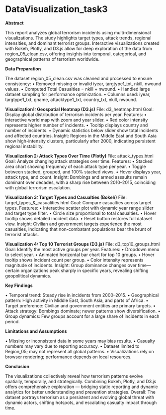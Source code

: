 # DataVisualization_task3

**Abstract**

This report analyzes global terrorism incidents using multi-dimensional visualizations. The study highlights target types, attack trends, regional intensities, and dominant terrorist groups. Interactive visualizations created with Bokeh, Plotly, and D3.js allow for deep exploration of the data from region_05_clean.csv, offering insights into temporal, categorical, and geographical patterns of terrorism worldwide.

**Data Preparation**

The dataset region_05_clean.csv was cleaned and processed to ensure consistency:
•	Removed missing or invalid iyear, targtype1_txt, nkill, nwound values.
•	Computed Total Casualties = nkill + nwound.
•	Handled large dataset sampling for performance optimization.
•	Columns used: iyear, targtype1_txt, gname, attacktype1_txt, country_txt, nkill, nwound.

**Visualization1:  Geospatial Heatmap (D3.js)**
File: d3_heatmap.html
Goal: Display global distribution of terrorism incidents per year.
Features:
•	Interactive world map with zoom and year slider.
•	Red color intensity represents higher number of incidents.
•	Tooltip displays country and number of incidents.
•	Dynamic statistics below slider show total incidents and affected countries.
Insight:
Regions in the Middle East and South Asia show high-intensity clusters, particularly after 2000, indicating persistent regional instability.


**Visualization 2: Attack Types Over Time (Plotly)**
File: attack_types.html
Goal: Analyze changing attack strategies over time.
Features:
•	Stacked area chart showing frequency of each attack type per year.
•	Toggle between stacked, grouped, and 100% stacked views.
•	Hover displays year, attack type, and count.
Insight:
Bombings and armed assaults remain dominant over decades, with a sharp rise between 2010–2015, coinciding with global terrorism escalation.


**Visualization 3: Target Types and Casualties (Bokeh)**
File: target_types_&_casualities.html
Goal: Compare casualties across target types.
Features:
•	Interactive scatter plot with dynamic year range slider and target type filter.
•	Circle size proportional to total casualties.
•	Hover tooltip shows detailed incident data.
•	Reset button restores full dataset view.
Insight:
Civilian and government targets experience the most casualties, indicating that non-combatant populations bear the brunt of terrorist attacks.


**Visualization 4: Top 10 Terrorist Groups (D3.js)**
File: d3_top10_groups.html
Goal: Identify the most active groups per year.
Features:
•	Dropdown menu to select year.
•	Animated horizontal bar chart for top 10 groups.
•	Hover tooltip shows incident count per group.
•	Color intensity represents magnitude of incidents.
Insight:
Group dominance changes over time—certain organizations peak sharply in specific years, revealing shifting geopolitical dynamics.


**Key Findings**

•	Temporal trend: Steady rise in incidents from 2000–2015.
•	Geographical pattern: High activity in Middle East, South Asia, and parts of Africa.
•	Target preference: Civilian and government entities are primary targets.
•	Attack strategy: Bombings dominate; newer patterns show diversification.
•	Group dynamics: Few groups account for a large share of incidents in each period.


**Limitations and Assumptions**

•	Missing or inconsistent data in some years may bias results.
•	Casualty numbers may vary due to reporting accuracy.
•	Dataset limited to Region_05; may not represent all global patterns.
•	Visualizations rely on browser rendering; performance depends on local resources.


**Conclusion**

The visualizations collectively reveal how terrorism patterns evolve spatially, temporally, and strategically. Combining Bokeh, Plotly, and D3.js offers comprehensive exploration — bridging static reporting and dynamic analytics for better understanding and prevention strategies.
Overall: The dataset portrays terrorism as a persistent and evolving global threat with dynamic actors, shifting hotspots, and escalating casualty impact through time.

